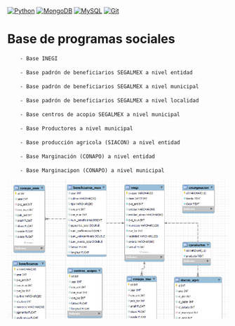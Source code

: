 <a href="https://www.python.org/" title="Python"><img src="https://github.com/get-icon/geticon/raw/master/icons/python.svg" alt="Python" width="25px" height="25px"></a>
<a href="https://www.mongodb.org/" title="MongoDB"><img src="https://github.com/get-icon/geticon/raw/master/icons/mongodb-icon.svg" alt="MongoDB" width="25px" height="25px"></a>
<a href="https://dev.mysql.com/" title="MySQL"><img src="https://github.com/get-icon/geticon/raw/master/icons/mysql.svg" alt="MySQL" width="25px" height="25px"></a>
<a href="https://git-scm.com/" title="Git"><img src="https://github.com/get-icon/geticon/raw/master/icons/git-icon.svg" alt="Git" width="25px" height="25px"></a>

# Base de programas sociales



        - Base INEGI 
        
        - Base padrón de beneficiarios SEGALMEX a nivel entidad
        
        - Base padrón de beneficiarios SEGALMEX a nivel municipal
        
        - Base padrón de beneficiarios SEGALMEX a nivel localidad
        
        - Base centros de acopio SEGALMEX a nivel municipal
        
        - Base Productores a nivel municipal
        
        - Base producción agricola (SIACON) a nivel entidad
        
        - Base Marginación (CONAPO) a nivel entidad
        
        - Base Marginacipon (CONAPO) a nivel municipal



![Alt text](relationship.png "MySQL")
